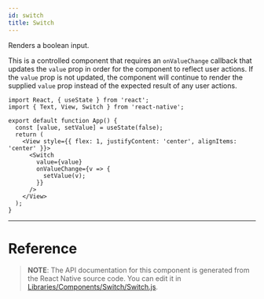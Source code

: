 ```yaml
---
id: switch
title: Switch
---
```


Renders a boolean input.

This is a controlled component that requires an `onValueChange` callback that updates the `value` prop in order for the component to reflect user actions. If the `value` prop is not updated, the component will continue to render the supplied `value` prop instead of the expected result of any user actions.

```SnackPlayer name=switch
import React, { useState } from 'react';
import { Text, View, Switch } from 'react-native';

export default function App() {
  const [value, setValue] = useState(false);
  return (
    <View style={{ flex: 1, justifyContent: 'center', alignItems: 'center' }}>
      <Switch
        value={value}
        onValueChange={v => {
          setValue(v);
        }}
      />
    </View>
  );
}
```

---

<!--DO NOT EDIT THIS PART-->
<!--APIREF:Libraries/Components/Switch/Switch.js-->

# Reference

> **NOTE**: The API documentation for this component is generated from the React Native source code. You can edit it in [Libraries/Components/Switch/Switch.js](Libraries/Components/Switch/Switch.js).

